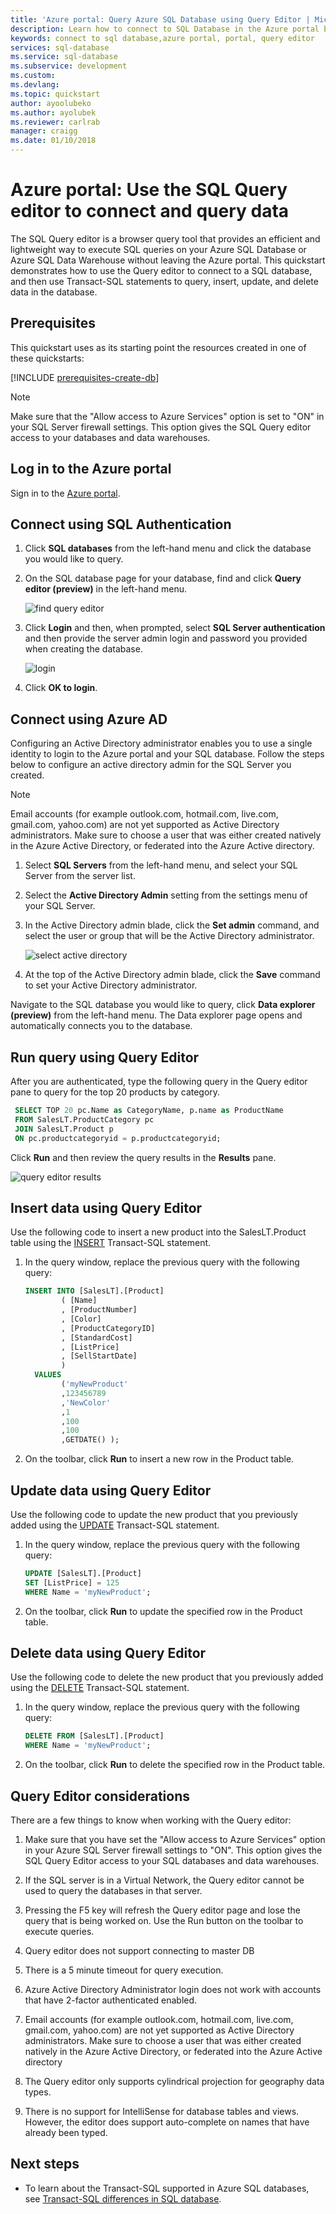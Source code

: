 ```yaml
---
title: 'Azure portal: Query Azure SQL Database using Query Editor | Microsoft Docs'
description: Learn how to connect to SQL Database in the Azure portal by using the SQL Query Editor. Then, run Transact-SQL (T-SQL) statements to query and edit data.
keywords: connect to sql database,azure portal, portal, query editor
services: sql-database
ms.service: sql-database
ms.subservice: development
ms.custom: 
ms.devlang: 
ms.topic: quickstart
author: ayoolubeko
ms.author: ayolubek
ms.reviewer: carlrab
manager: craigg
ms.date: 01/10/2018
---
```

# Azure portal: Use the SQL Query editor to connect and query data

The SQL Query editor is a browser query tool that provides an efficient and lightweight way to execute SQL queries on your Azure SQL Database or Azure SQL Data Warehouse without leaving the Azure portal. This quickstart demonstrates how to use the Query editor to connect to a SQL database, and then use Transact-SQL statements to query, insert, update, and delete data in the database.

## Prerequisites

This quickstart uses as its starting point the resources created in one of these quickstarts:

[!INCLUDE [prerequisites-create-db](../../includes/sql-database-connect-query-prerequisites-create-db-includes.md)]

> [!NOTE]
> Make sure that the "Allow access to Azure Services" option is set to "ON" in your SQL Server firewall settings. This option gives the SQL Query editor access to your databases and data warehouses.

## Log in to the Azure portal

Sign in to the [Azure portal](https://portal.azure.com/).


## Connect using SQL Authentication

1. Click **SQL databases** from the left-hand menu and click the database you would like to query.

2. On the SQL database page for your database, find and click **Query editor (preview)** in the left-hand menu.

    ![find query editor](./media/sql-database-connect-query-portal/find-query-editor.PNG)

3. Click **Login** and then, when prompted, select **SQL Server authentication** and then provide the server admin login and password you provided when creating the database.

    ![login](./media/sql-database-connect-query-portal/login-menu.png)

4. Click **OK to login**.


## Connect using Azure AD

Configuring an Active Directory administrator enables you to use a single identity to login to the Azure portal and your SQL database. Follow the steps below to configure an active directory admin for the SQL Server you created.

> [!NOTE]
> Email accounts (for example outlook.com, hotmail.com, live.com, gmail.com, yahoo.com) are not yet supported as Active Directory administrators. Make sure to choose a user that was either created natively in the Azure Active Directory, or federated into the Azure Active directory.

1. Select **SQL Servers** from the left-hand menu, and select your SQL Server from the server list.

2. Select the **Active Directory Admin** setting from the settings menu of your SQL Server.

3. In the Active Directory admin blade, click the **Set admin** command, and select the user or group that will be the Active Directory administrator.

    ![select active directory](./media/sql-database-connect-query-portal/select-active-directory.png)

4. At the top of the Active Directory admin blade, click the **Save** command to set your Active Directory administrator.

Navigate to the SQL database you would like to query, click **Data explorer (preview)** from the left-hand menu. The Data explorer page opens and automatically connects you to the database.


## Run query using Query Editor

After you are authenticated, type the following query in the Query editor pane to query for the top 20 products by category.

```sql
 SELECT TOP 20 pc.Name as CategoryName, p.name as ProductName
 FROM SalesLT.ProductCategory pc
 JOIN SalesLT.Product p
 ON pc.productcategoryid = p.productcategoryid;
```

Click **Run** and then review the query results in the **Results** pane.

![query editor results](./media/sql-database-connect-query-portal/query-editor-results.png)

## Insert data using Query Editor

Use the following code to insert a new product into the SalesLT.Product table using the [INSERT](https://msdn.microsoft.com/library/ms174335.aspx) Transact-SQL statement.

1. In the query window, replace the previous query with the following query:

   ```sql
   INSERT INTO [SalesLT].[Product]
           ( [Name]
           , [ProductNumber]
           , [Color]
           , [ProductCategoryID]
		   , [StandardCost]
		   , [ListPrice]
		   , [SellStartDate]
		   )
     VALUES
           ('myNewProduct'
           ,123456789
           ,'NewColor'
           ,1
		   ,100
		   ,100
		   ,GETDATE() );
   ```

2. On the toolbar, click **Run**  to insert a new row in the Product table.

## Update data using Query Editor

Use the following code to update the new product that you previously added using the [UPDATE](https://msdn.microsoft.com/library/ms177523.aspx) Transact-SQL statement.

1. In the query window, replace the previous query with the following query:

   ```sql
   UPDATE [SalesLT].[Product]
   SET [ListPrice] = 125
   WHERE Name = 'myNewProduct';
   ```

2. On the toolbar, click **Run** to update the specified row in the Product table.

## Delete data using Query Editor

Use the following code to delete the new product that you previously added using the [DELETE](https://msdn.microsoft.com/library/ms189835.aspx) Transact-SQL statement.

1. In the query window, replace the previous query with the following query:

   ```sql
   DELETE FROM [SalesLT].[Product]
   WHERE Name = 'myNewProduct';
   ```

2. On the toolbar, click **Run** to delete the specified row in the Product table.


## Query Editor considerations

There are a few things to know when working with the Query editor:

1. Make sure that you have set the "Allow access to Azure Services" option in your Azure SQL Server firewall settings to "ON". This option gives the SQL Query Editor access to your SQL databases and data warehouses.

2. If the SQL server is in a Virtual Network, the Query editor cannot be used to query the databases in that server.

3. Pressing the F5 key will refresh the Query editor page and lose the query that is being worked on. Use the Run button on the toolbar to execute queries.

4. Query editor does not support connecting to master DB

5. There is a 5 minute timeout for query execution.

6. Azure Active Directory Administrator login does not work with accounts that have 2-factor authenticated enabled.

7. Email accounts (for example outlook.com, hotmail.com, live.com, gmail.com, yahoo.com) are not yet supported as Active Directory administrators. Make sure to choose a user that was either created natively in the Azure Active Directory, or federated into the Azure Active directory

8. The Query editor only supports cylindrical projection for geography data types.

9. There is no support for IntelliSense for database tables and views. However, the editor does support auto-complete on names that have already been typed.


## Next steps

- To learn about the Transact-SQL supported in Azure SQL databases, see [Transact-SQL differences in SQL database](sql-database-transact-sql-information.md).
